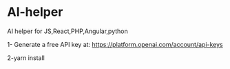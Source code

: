 # AI-helper
AI helper for JS,React,PHP,Angular,python


1- Generate a free API key at:
      https://platform.openai.com/account/api-keys

2-yarn install 